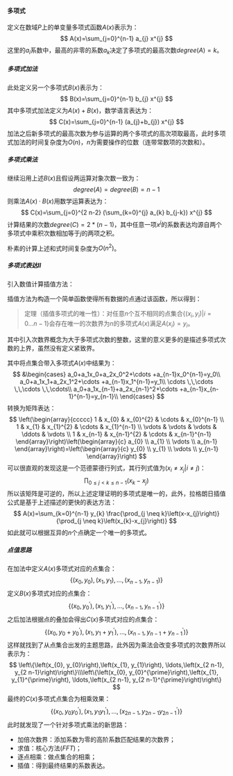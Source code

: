 #### 多项式

定义在数域$P$上的单变量多项式函数$A(x)$表示为：
$$
A(x)=\sum_{j=0}^{n-1} a_{j} x^{j}
$$
这里的$a_i$系数中，最高的非零的系数$a_k$决定了多项式的最高次数$degree(A)=k$。

##### 多项式加法

此处定义另一个多项式$B(x)$表示为：
$$
B(x)=\sum_{j=0}^{n-1} b_{j} x^{j}
$$
其中多项式加法定义为$A(x)+B(x)$，数学语言表达为：
$$
C(x)=\sum_{j=0}^{n-1} (a_{j}+b_{j}) x^{j}
$$
加法之后新多项式的最高次数为参与运算的两个多项式的高次项取最高，此时多项式加法的时间复杂度为$O(n)$，$n$为需要操作的位数（连带常数项的次数和）。

##### 多项式乘法

继续沿用上述$B(x)$且假设两运算对象次数一致为：
$$
degree(A)=degree(B)=n-1
$$
则乘法$A(x)·B(x)$用数学运算表达为：
$$
C(x)=\sum_{j=0}^{2 n-2} (\sum_{k=0}^{j} a_{k} b_{j-k}) x^{j}
$$
计算结果的次数$degree(C)=2*(n-1)$，其中任意一项$x^j$的系数表达均源自两个多项式中乘积次数相加等于$j$的两项之积。

朴素的计算上述和式时间复杂度为$O(n^2)$。

##### 多项式表达Ⅱ

引入数值计算插值方法：

插值方法为构造一个简单函数使得所有数据的点通过该函数，所以得到：

> 定理（插值多项式的唯一性）：对任意$n$个互不相同的点集合$\{(x_i,y_i)|i=0...n-1\}$会存在唯一的次数界为$n$的多项式$A(x)$满足$A(x_i)=y_i$。

其中引入次数界概念为大于多项式次数的整数，这里的意义更多的是描述多项式次数的上界，虽然没有定义紧致界。

其中将点集合带入多项式$A(x)$中结果为：
$$
&\begin{cases}
	a_0+a_1x_0+a_2x_0^2+\cdots +a_{n-1}x_0^{n-1}=y_0\\
	a_0+a_1x_1+a_2x_1^2+\cdots +a_{n-1}x_1^{n-1}=y_1\\
	\cdots \,\,\cdots \,\,\cdots \,\,\cdots\\
	a_0+a_1x_{n-1}+a_2x_{n-1}^2+\cdots +a_{n-1}x_{n-1}^{n-1}=y_{n-1}\\
\end{cases}
$$
转换为矩阵表达：
$$
\left(\begin{array}{ccccc}
1 & x_{0} & x_{0}^{2} & \cdots & x_{0}^{n-1} \\
1 & x_{1} & x_{1}^{2} & \cdots & x_{1}^{n-1} \\
\vdots & \vdots & \vdots & \ddots & \vdots \\
1 & x_{n-1} & x_{n-1}^{2} & \cdots & x_{n-1}^{n-1}
\end{array}\right)\left(\begin{array}{c}
a_{0} \\
a_{1} \\
\vdots \\
a_{n-1}
\end{array}\right)=\left(\begin{array}{c}
y_{0} \\
y_{1} \\
\vdots \\
y_{n-1}
\end{array}\right)
$$
可以很直观的发现这是一个范德蒙德行列式，其行列式值为$(x_i\ne x_j|i\neq j)$：
$$
\prod_{0 \leq j<k \leq n-1}\left(x_{k}-x_{j}\right)
$$
所以该矩阵是可逆的，所以上述定理证明的多项式是唯一的，此外，拉格朗日插值公式是基于上述描述的更快的表达方法：
$$
A(x)=\sum_{k=0}^{n-1} y_{k} \frac{\prod_{j \neq k}\left(x-x_{j}\right)}{\prod_{j \neq k}\left(x_{k}-x_{j}\right)}
$$
如此就可以根据互异的$n$个点确定一个唯一的多项式。

##### 点值思路

在加法中定义$A(x)$多项式对应的点集合：
$$
\left\{\left(x_{0}, y_{0}\right),\left(x_{1}, y_{1}\right), \ldots,\left(x_{n-1}, y_{n-1}\right)\right\}
$$
定义$B(x)$多项式对应的点集合：
$$
\left\{\left(x_{0}, y_{0}^{\prime}\right),\left(x_{1}, y_{1}^{\prime}\right), \ldots,\left(x_{n-1}, y_{n-1}^{\prime}\right)\right\}
$$
之后加法根据点的叠加会得出$C(x)$多项式对应的点集合：
$$
\left\{\left(x_{0}, y_{0}+y_{0}^{\prime}\right),\left(x_{1}, y_{1}+y_{1}^{\prime}\right), \ldots,\left(x_{n-1}, y_{n-1}+y_{n-1}^{\prime}\right)\right\}
$$
这样就找到了从点集合出发的主题思路，此外因为乘法会改变多项式的次数界所以表示为：
$$
\left\{\left(x_{0}, y_{0}\right),\left(x_{1}, y_{1}\right), \ldots,\left(x_{2 n-1}, y_{2 n-1}\right)\right\}\\\left\{\left(x_{0}, y_{0}^{\prime}\right),\left(x_{1}, y_{1}^{\prime}\right), \ldots,\left(x_{2 n-1}, y_{2 n-1}^{\prime}\right)\right\}
$$
最终的$C(x)$多项式点集合为相乘效果：
$$
\left\{\left(x_{0}, y_{0} y_{0}^{\prime}\right),\left(x_{1}, y_{1} y_{1}^{\prime}\right), \ldots,\left(x_{2 n-1}, y_{2 n-1} y_{2 n-1}^{\prime}\right)\right\}
$$
此时就发现了一个针对多项式乘法的新思路：

- 加倍次数界：添加系数为零的高阶系数匹配结果的次数界；
- 求值：核心方法$(FFT)$；
- 逐点相乘：做点集合的相乘；
- 插值：得到最终结果的系数表达。